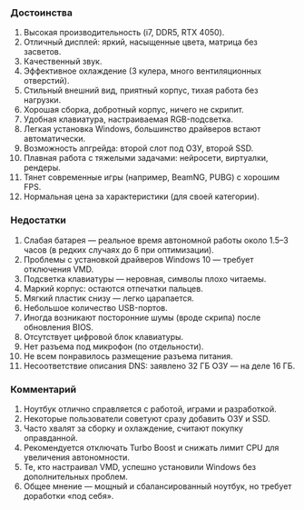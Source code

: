 ### **Достоинства**

1. Высокая производительность (i7, DDR5, RTX 4050).
2. Отличный дисплей: яркий, насыщенные цвета, матрица без засветов.
3. Качественный звук.
4. Эффективное охлаждение (3 кулера, много вентиляционных отверстий).
5. Стильный внешний вид, приятный корпус, тихая работа без нагрузки.
6. Хорошая сборка, добротный корпус, ничего не скрипит.
7. Удобная клавиатура, настраиваемая RGB-подсветка.
8. Легкая установка Windows, большинство драйверов встают автоматически.
9. Возможность апгрейда: второй слот под ОЗУ, второй SSD.
10. Плавная работа с тяжелыми задачами: нейросети, виртуалки, рендеры.
11. Тянет современные игры (например, BeamNG, PUBG) с хорошим FPS.
12. Нормальная цена за характеристики (для своей категории).

### **Недостатки**

1. Слабая батарея — реальное время автономной работы около 1.5–3 часов (в редких случаях до 6 при оптимизации).
2. Проблемы с установкой драйверов Windows 10 — требует отключения VMD.
3. Подсветка клавиатуры — неровная, символы плохо читаемы.
4. Маркий корпус: остаются отпечатки пальцев.
5. Мягкий пластик снизу — легко царапается.
6. Небольшое количество USB-портов.
7. Иногда возникают посторонние шумы (вроде скрипа) после обновления BIOS.
8. Отсутствует цифровой блок клавиатуры.
9. Нет разъема под микрофон (по отдельности).
10. Не всем понравилось размещение разъема питания.
11. Несоответствие описания DNS: заявлено 32 ГБ ОЗУ — на деле 16 ГБ.

### **Комментарий**

1. Ноутбук отлично справляется с работой, играми и разработкой.
2. Некоторые пользователи советуют сразу добавить ОЗУ и SSD.
3. Часто хвалят за сборку и охлаждение, считают покупку оправданной.
4. Рекомендуется отключать Turbo Boost и снижать лимит CPU для увеличения автономности.
5. Те, кто настраивал VMD, успешно установили Windows без дополнительных проблем.
6. Общее мнение — мощный и сбалансированный ноутбук, но требует доработки «под себя».
